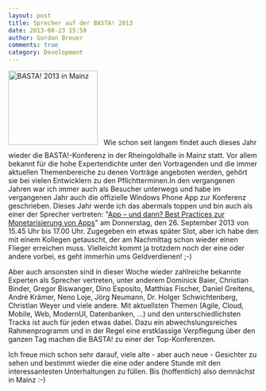 ```yaml
---
layout: post
title: Sprecher auf der BASTA! 2013
date: 2013-08-23 15:59
author: Gordon Breuer
comments: true
category: Development
---
```

<a href="http://basta.net"><img class="size-full wp-image-4097 alignleft" style="margin-right: 12px; margin-bottom: 12px;" alt="BASTA! 2013 in Mainz" src="http://anheledirwp.blob.core.windows.net/wordpress/2013/08/basta_promobutton2.png" width="180" height="150" /></a>Wie schon seit langem findet auch dieses Jahr wieder die BASTA!-Konferenz in der Rheingoldhalle in Mainz statt. Vor allem bekannt für die hohe Expertendichte unter den Vortragenden und die immer aktuellen Themenbereiche zu denen Vorträge angeboten werden, gehört sie bei vielen Entwicklern zu den Pflichtterminen.In den vergangenen Jahren war ich immer auch als Besucher unterwegs und habe im vergangenen Jahr auch die offizielle Windows Phone App zur Konferenz geschrieben. Dieses Jahr werde ich das abermals toppen und bin auch als einer der Sprecher vertreten: "<a title="BASTA!-Vortrag: App - und dann? Best Practices zur Monetarisierung von Apps" href="http://basta.net/sessions/app-und-dann-best-practices-zur-monetarisierung-von-apps" target="_blank">App – und dann? Best Practices zur Monetarisierung von Apps</a>" am Donnerstag, den 26. September 2013 von 15.45 Uhr bis 17.00 Uhr. Zugegeben ein etwas später Slot, aber ich habe den mit einem Kollegen getauscht, der am Nachmittag schon wieder einen Flieger erreichen muss. Vielleicht kommt ja trotzdem noch der eine oder andere vorbei, es geht immerhin ums Geldverdienen! ;-)

Aber auch ansonsten sind in dieser Woche wieder zahlreiche bekannte Experten als Sprecher vertreten, unter anderem Dominick Baier, Christian Binder, Gregor Biswanger, Dino Esposito, Matthias Fischer, Daniel Greitens, André Krämer, Neno Loje, Jörg Neumann, Dr. Holger Schwichtenberg, Christian Weyer und viele andere. Mit aktuellsten Themen (Agile, Cloud, Mobile, Web, ModernUI, Datenbanken, ...) und den unterschiedlichsten Tracks ist auch für jeden etwas dabei. Dazu ein abwechslungsreiches Rahmenprogramm und in der Regel eine erstklassige Verpflegung über den ganzen Tag machen die BASTA! zu einer der Top-Konferenzen.

Ich freue mich schon sehr darauf, viele alte - aber auch neue - Gesichter zu sehen und bestimmt wieder die eine oder andere Stunde mit den interessantesten Unterhaltungen zu füllen. Bis (hoffentlich) also demnächst in Mainz :-)
